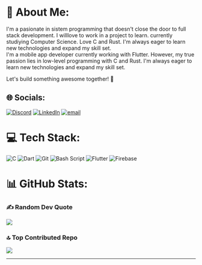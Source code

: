 # 💫 About Me:

I'm a pasionate in sistem programming that doesn't close the door to full stack development. I willlove to work in a project to learn. currently studiying Computer Science. Love C and Rust. I'm always eager to learn new technologies and expand my skill set.</br>
I'm a mobile app developer currently working with Flutter. However, my true passion lies in low-level programming with C and Rust. I'm always eager to learn new technologies and expand my skill set.</br>

Let's build something awesome together! 🚀  

## 🌐 Socials:
[![Discord](https://img.shields.io/badge/Discord-%237289DA.svg?logo=discord&logoColor=white)](https://discord.gg/javiichuu.) [![LinkedIn](https://img.shields.io/badge/LinkedIn-%230077B5.svg?logo=linkedin&logoColor=white)](https://www.linkedin.com/in/javier-ant%C3%B3n-ord%C3%B3%C3%B1ez/) [![email](https://img.shields.io/badge/Email-D14836?logo=gmail&logoColor=white)](mailto:javierantonordonez@gmail.com) 

# 💻 Tech Stack:
![C](https://img.shields.io/badge/c-%2300599C.svg?style=for-the-badge&logo=c&logoColor=white) ![Dart](https://img.shields.io/badge/dart-%230175C2.svg?style=for-the-badge&logo=dart&logoColor=white)  ![Git](https://img.shields.io/badge/git-%23F05033.svg?style=for-the-badge&logo=git&logoColor=white) ![Bash Script](https://img.shields.io/badge/bash_script-%23121011.svg?style=for-the-badge&logo=gnu-bash&logoColor=white) ![Flutter](https://img.shields.io/badge/Flutter-%2302569B.svg?style=for-the-badge&logo=Flutter&logoColor=white) ![Firebase](https://img.shields.io/badge/firebase-%23039BE5.svg?style=for-the-badge&logo=firebase)
# 📊 GitHub Stats:
<!--![](https://github-readme-stats.vercel.app/api?username=javiton2005&theme=dark&hide_border=false&include_all_commits=false&count_private=false)<br/>
![](https://github-readme-streak-stats.herokuapp.com/?user=javiton2005&theme=dark&hide_border=false)<br/>
![](https://github-readme-stats.vercel.app/api/top-langs/?username=javiton2005&theme=dark&hide_border=false&include_all_commits=false&count_private=false&layout=compact)-->

### ✍️ Random Dev Quote
![](https://quotes-github-readme.vercel.app/api?type=horizontal&theme=radical)

### 🔝 Top Contributed Repo
![](https://github-contributor-stats.vercel.app/api?username=Javiton2005&limit=5&theme=dark&combine_all_yearly_contributions=true)

---
<!--[![](https://visitcount.itsvg.in/api?id=Javiton2005&icon=0&color=0)](https://visitcount.itsvg.in)-->

<!-- Proudly created with GPRM ( https://gprm.itsvg.in ) -->
